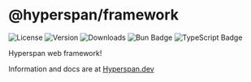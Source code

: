 # @hyperspan/framework

![License](https://img.shields.io/npm/l/%40hyperspan%2Fframework?style=for-the-badge&labelColor=2e3440&color=6f4fbe)
![Version](https://img.shields.io/npm/v/%40hyperspan%2Fframework.svg?label=Version&style=for-the-badge&labelColor=2e3440&color=eea837)
![Downloads](https://img.shields.io/npm/dw/%40hyperspan%2Fframework?style=for-the-badge&labelColor=2e3440&color=50b6a9)
![Bun Badge](https://img.shields.io/badge/Bun-000?logo=bun&logoColor=fff&style=for-the-badge&color=2e3440)
![TypeScript Badge](https://img.shields.io/badge/TypeScript-3178C6?logo=typescript&logoColor=fff&style=for-the-badge)

Hyperspan web framework!

Information and docs are at [Hyperspan.dev](https://www.hyperspan.dev)
